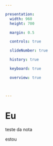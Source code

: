 ```yaml
---

presentation:
  width: 960
  height: 700

  margin: 0.5

  controls: true

  slideNumber: true

  history: true

  keyboard: true

  overview: true

  

---
```


<!-- slide  -->
# Eu
<!-- slide  -->
teste da nota
<!-- slide vertical=true -->
estou
